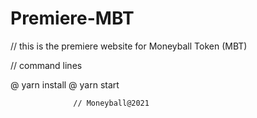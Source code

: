 # Premiere-MBT

// this is the premiere website for Moneyball Token (MBT)

// command lines

 @ yarn install
 @ yarn start
 
                  // Moneyball@2021
